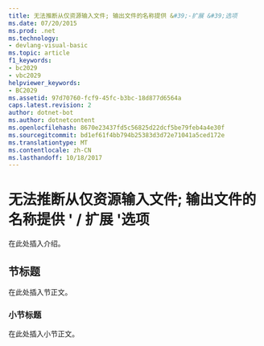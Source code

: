 ```yaml
---
title: 无法推断从仅资源输入文件; 输出文件的名称提供 &#39;-扩展 &#39;选项
ms.date: 07/20/2015
ms.prod: .net
ms.technology:
- devlang-visual-basic
ms.topic: article
f1_keywords:
- bc2029
- vbc2029
helpviewer_keywords:
- BC2029
ms.assetid: 97d70760-fcf9-45fc-b3bc-18d877d6564a
caps.latest.revision: 2
author: dotnet-bot
ms.author: dotnetcontent
ms.openlocfilehash: 8670e23437fd5c56825d22dcf5be79feb4a4e30f
ms.sourcegitcommit: bd1ef61f4bb794b25383d3d72e71041a5ced172e
ms.translationtype: MT
ms.contentlocale: zh-CN
ms.lasthandoff: 10/18/2017
---
```

# <a name="cannot-infer-an-output-file-name-from-resource-only-input-files-provide-the-39out39-option"></a>无法推断从仅资源输入文件; 输出文件的名称提供 &#39; / 扩展 &#39;选项
在此处插入介绍。  
  
## <a name="section-heading"></a>节标题  
 在此处插入节正文。  
  
### <a name="subsection-heading"></a>小节标题  
 在此处插入小节正文。
